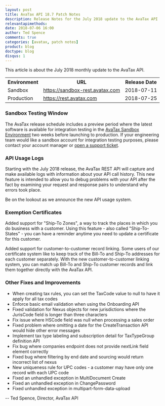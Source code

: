 ```yaml
---
layout: post
title: AvaTax API 18.7 Patch Notes
description: Release Notes for the July 2018 update to the AvaTax API
relevantapimethods:
date: 2018-07-06 16:00
author: Ted Spence
comments: true
categories: [avatax, patch notes]
product: blog
doctype: blog
disqus: 1
---
```


This article is about the July 2018 monthly update to the AvaTax API.

<div class="mobile-table">
    <table class="styled-table">
        <tr>
            <th>Environment</th>
            <th>URL</th>
            <th>Release Date</th>
        </tr>
        <tr>
            <td>Sandbox</td>
            <td><a href="https://sandbox-rest.avatax.com">https://sandbox-rest.avatax.com</a></td>
            <td>2018-07-11</td>
        </tr>
        <tr>
            <td>Production</td>
            <td><a href="https://rest.avatax.com">https://rest.avatax.com</a></td>
            <td>2018-07-25</td>
        </tr>
    </table>
</div>

<h3>Sandbox Testing Window</h3>

The AvaTax release schedule includes a preview period where the latest software is available for integration testing in the [AvaTax Sandbox Environment](https://sandbox-rest.avatax.com) two weeks before launching to production. If your engineering team would like a sandbox account for integration testing purposes, please contact your account manager or [open a support ticket](https://help.avalara.com/Directory/Contact_Avalara/Submit_a_Case).

<h3>API Usage Logs</h3>

Starting with the July 2018 release, the AvaTax REST API will capture and make available logs with information about your API call history.  This new feature is intended to allow you to debug problems with your API after the fact by examining your request and response pairs to understand why errors took place.

Be on the lookout as we announce the new API usage system.

<h3>Exemption Certificates</h3>

Added support for "Ship-To Zones", a way to track the places in which you do business with a customer.  Using this feature - also called "Ship-To-States" - you can have a reminder anytime you need to update a certificate for this customer.

Added support for customer-to-customer record linking.  Some users of our certificate system like to keep track of the Bill-To and Ship-To addresses for each customer separately.  With the new customer-to-customer linking system, you can match up Bill-To and Ship-To customer records and link them together directly with the AvaTax API.

<h3>Other Fixes and Improvements</h3>

<ul class="normal">
    <li>When creating tax rules, you can set the TaxCode value to null to have it apply for all tax codes</li>
    <li>Enforce basic email validation when using the Onboarding API</li>
    <li>Fixed validation for Nexus objects for new jurisdictions where the JurisCode field is longer than three characters</li>
    <li>Fix issue where HSCode field was null when processing a sales order</li>
    <li>Fixed problem where omitting a date for the CreateTransaction API would hide other error messages</li>
    <li>Implement tax type labeling and subscription detail for TaxTypeGroup definition API</li>
    <li>Fix bug where companies endpoint does not provide nextLink field element correctly</li>
    <li>Fixed bug where filtering by end date and sourcing would return incorrect list of nexus</li>
    <li>New uniqueness rule for UPC codes - a customer may have only one record with each UPC code</li>
    <li>Fixed an unhandled exception in MultiDocument Create</li>
    <li>Fixed an unhandled exception in ChangePassword</li>
    <li>Fixed unhandled exception in multipart-form-data-upload</li>
</ul>

-- Ted Spence, Director, AvaTax API
